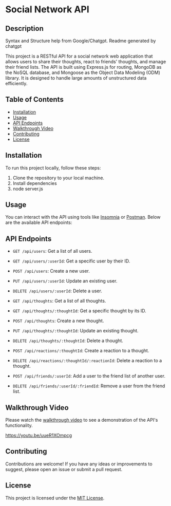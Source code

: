 # Social Network API

## Description
Syntax and Structure help from Google/Chatgpt. Readme generated by chatgpt

This project is a RESTful API for a social network web application that allows users to share their thoughts, react to friends' thoughts, and manage their friend lists. The API is built using Express.js for routing, MongoDB as the NoSQL database, and Mongoose as the Object Data Modeling (ODM) library. It is designed to handle large amounts of unstructured data efficiently.

## Table of Contents

- [Installation](#installation)
- [Usage](#usage)
- [API Endpoints](#api-endpoints)
- [Walkthrough Video](#walkthrough-video)
- [Contributing](#contributing)
- [License](#license)

## Installation

To run this project locally, follow these steps:

1. Clone the repository to your local machine.
2. Install dependencies
3. node server.js

## Usage

You can interact with the API using tools like [Insomnia](https://insomnia.rest/) or [Postman](https://www.postman.com/). Below are the available API endpoints:

## API Endpoints

- `GET /api/users`: Get a list of all users.
- `GET /api/users/:userId`: Get a specific user by their ID.
- `POST /api/users`: Create a new user.
- `PUT /api/users/:userId`: Update an existing user.
- `DELETE /api/users/:userId`: Delete a user.

- `GET /api/thoughts`: Get a list of all thoughts.
- `GET /api/thoughts/:thoughtId`: Get a specific thought by its ID.
- `POST /api/thoughts`: Create a new thought.
- `PUT /api/thoughts/:thoughtId`: Update an existing thought.
- `DELETE /api/thoughts/:thoughtId`: Delete a thought.

- `POST /api/reactions/:thoughtId`: Create a reaction to a thought.
- `DELETE /api/reactions/:thoughtId/:reactionId`: Delete a reaction to a thought.

- `POST /api/friends/:userId`: Add a user to the friend list of another user.
- `DELETE /api/friends/:userId/:friendId`: Remove a user from the friend list.

## Walkthrough Video

Please watch the [walkthrough video]((https://youtu.be/uueR1XOmpcg)) to see a demonstration of the API's functionality.

https://youtu.be/uueR1XOmpcg


## Contributing

Contributions are welcome! If you have any ideas or improvements to suggest, please open an issue or submit a pull request.

## License

This project is licensed under the [MIT License](LICENSE).
